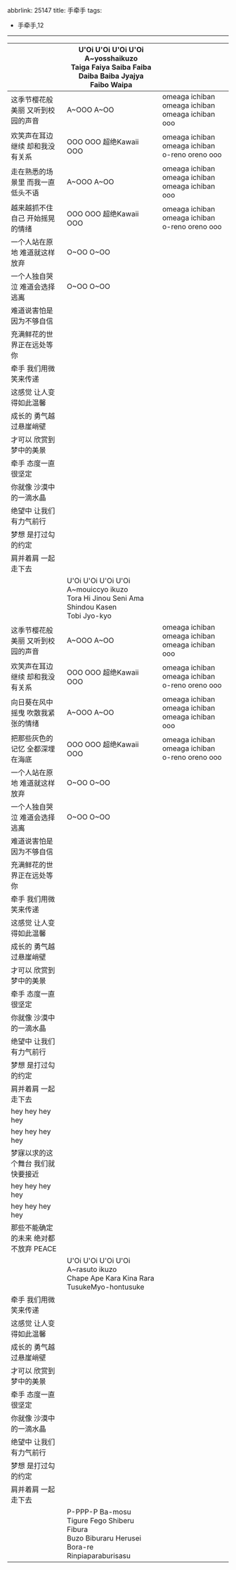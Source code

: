 abbrlink: 25147
title: 手牵手
tags:
  - 手牵手,12
---
|      |U'Oi U'Oi U'Oi U'Oi<br>A~yosshaikuzo<br>Taiga Faiya Saiba Faiba Daiba Baiba Jyajya<br>Faibo Waipa|      |
|--|--|--|
|这季节樱花般美丽 又听到校园的声音|A~OOO A~OO|omeaga ichiban omeaga ichiban omeaga ichiban ooo|
|欢笑声在耳边继续 却和我没有关系|OOO OOO 超绝Kawaii OOO|omeaga ichiban omeaga ichiban o-reno oreno ooo|
|走在熟悉的场景里 而我一直低头不语|A~OOO A~OO|omeaga ichiban omeaga ichiban omeaga ichiban ooo|
|越来越抓不住自己 开始摇晃的情绪|OOO OOO 超绝Kawaii OOO|omeaga ichiban omeaga ichiban o-reno oreno ooo|
|一个人站在原地 难道就这样放弃|O~OO O~OO|      |
|一个人独自哭泣 难道会选择逃离|O~OO O~OO|      |
|难道说害怕是因为不够自信|      |      |
|充满鲜花的世界正在远处等你|      |      |
|牵手 我们用微笑来传递|      |      |
|这感觉 让人变得如此温馨|      |      |
|成长的 勇气越过悬崖峭壁|      |      |
|才可以 欣赏到梦中的美景|      |      |
|牵手 态度一直很坚定|      |      |
|你就像 沙漠中的一滴水晶|      |      |
|绝望中 让我们有力气前行|      |      |
|梦想 是打过勾的约定|      |      |
|肩并着肩 一起走下去|      |      |
|      |U'Oi U'Oi U'Oi U'Oi<br>A~mouiccyo ikuzo<br>Tora Hi Jinou Seni Ama Shindou Kasen<br>Tobi Jyo-kyo<br>|      |
|这季节樱花般美丽 又听到校园的声音|A~OOO A~OO|omeaga ichiban omeaga ichiban omeaga ichiban ooo|
|欢笑声在耳边继续 却和我没有关系|OOO OOO 超绝Kawaii OOO|omeaga ichiban omeaga ichiban o-reno oreno ooo|
|向日葵在风中摇曳 吹散我紧张的情绪|A~OOO A~OO|omeaga ichiban omeaga ichiban omeaga ichiban ooo|
|把那些灰色的记忆 全都深埋在海底|OOO OOO 超绝Kawaii OOO|omeaga ichiban omeaga ichiban o-reno oreno ooo|
|一个人站在原地 难道就这样放弃|O~OO O~OO|      |
|一个人独自哭泣 难道会选择逃离|O~OO O~OO|      |
|难道说害怕是因为不够自信|      |      |
|充满鲜花的世界正在远处等你|      |      |
|牵手 我们用微笑来传递|      |      |
|这感觉 让人变得如此温馨|      |      |
|成长的 勇气越过悬崖峭壁|      |      |
|才可以 欣赏到梦中的美景|      |      |
|牵手 态度一直很坚定|      |      |
|你就像 沙漠中的一滴水晶|      |      |
|绝望中 让我们有力气前行|      |      |
|梦想 是打过勾的约定|      |      |
|肩并着肩 一起走下去|      |      |
|hey hey hey hey|      |      |
|hey hey hey hey|      |      |
|梦寐以求的这个舞台 我们就快要接近|      |      |
|hey hey hey hey|      |      |
|hey hey hey hey|      |      |
|那些不能确定的未来 绝对都不放弃 PEACE|      |      |
|      |U'Oi U'Oi U'Oi U'Oi<br>A~rasuto ikuzo<br>Chape Ape Kara Kina Rara TusukeMyo-hontusuke|      |
|牵手 我们用微笑来传递|      |      |
|这感觉 让人变得如此温馨|      |      |
|成长的 勇气越过悬崖峭壁|      |      |
|才可以 欣赏到梦中的美景|      |      |
|牵手 态度一直很坚定|      |      |
|你就像 沙漠中的一滴水晶|      |      |
|绝望中 让我们有力气前行|      |      |
|梦想 是打过勾的约定|      |      |
|肩并着肩 一起走下去|      |      |
|      |P-PPP-P Ba-mosu<br>Tigure Fego Shiberu Fibura<br>Buzo Biburaru Herusei Bora-re<br>Rinpiaparaburisasu|      |